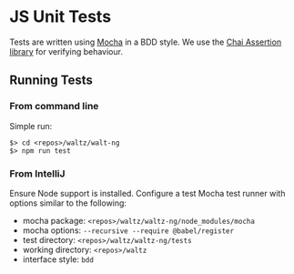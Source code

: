 # JS Unit Tests

Tests are written using [Mocha](https://mochajs.org/) in a BDD style.
We use the [Chai Assertion library](https://www.chaijs.com/api/assert/) for verifying
behaviour.


## Running Tests

### From command line

Simple run:

    $> cd <repos>/waltz/walt-ng
    $> npm run test  
    
### From IntelliJ

Ensure Node support is installed.  Configure a test Mocha test runner with 
options similar to the following:

- mocha package: `<repos>/waltz/waltz-ng/node_modules/mocha`
- mocha options: `--recursive --require @babel/register`
- test directory: `<repos>/waltz/waltz-ng/tests`
- working directory: `<repos>/waltz`
- interface style: `bdd`
